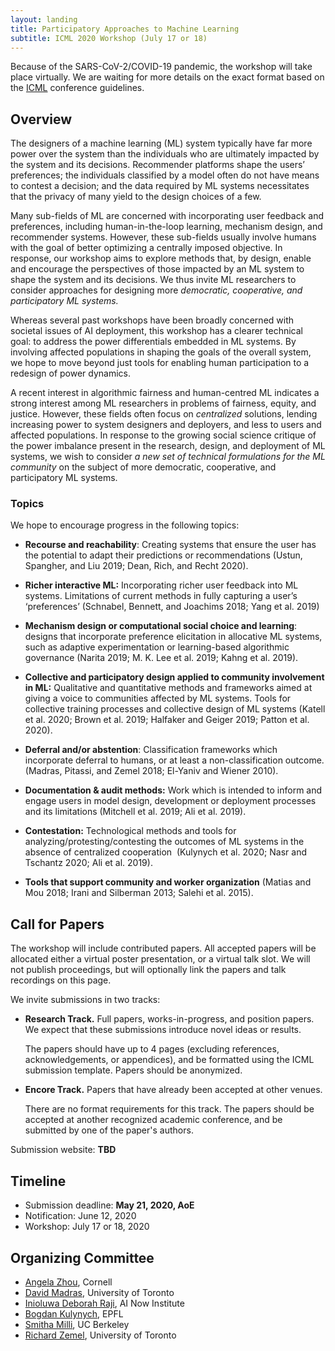 ```yaml
---
layout: landing
title: Participatory Approaches to Machine Learning
subtitle: ICML 2020 Workshop (July 17 or 18)
---
```


Because of the SARS-CoV-2/COVID-19 pandemic, the workshop will take place
virtually. We are waiting for more details on the exact format based on the
[ICML](https://icml.cc) conference guidelines.

## Overview

The designers of a machine learning (ML) system typically have far more
power over the system than the individuals who are ultimately impacted
by the system and its decisions. Recommender platforms shape the users’
preferences; the individuals classified by a model often do not have
means to contest a decision; and the data required by ML systems
necessitates that the privacy of many yield to the design choices of a
few.

Many sub-fields of ML are concerned with incorporating user feedback and
preferences, including human-in-the-loop learning, mechanism design, and
recommender systems. However, these sub-fields usually involve humans
with the goal of better optimizing a centrally imposed objective. In
response, our workshop aims to explore methods that, by design, enable
and encourage the perspectives of those impacted by an ML system to
shape the system and its decisions. We thus invite ML researchers to
consider approaches for designing more *democratic, cooperative, and
participatory ML systems.*

Whereas several past workshops have been broadly concerned with societal
issues of AI deployment, this workshop has a clearer technical goal: to
address the power differentials embedded in ML systems. By involving
affected populations in shaping the goals of the overall system, we hope
to move beyond just tools for enabling human participation to a redesign
of power dynamics.

A recent interest in algorithmic fairness and human-centred ML indicates
a strong interest among ML researchers in problems of fairness, equity,
and justice. However, these fields often focus on *centralized*
solutions, lending increasing power to system designers and deployers,
and less to users and affected populations. In response to the growing
social science critique of the power imbalance present in the research,
design, and deployment of ML systems, we wish to consider *a new set of
technical formulations for the ML community* on the subject of more
democratic, cooperative, and participatory ML systems.

### Topics

We hope to encourage progress in the following topics:

-   **Recourse and reachability**: Creating systems that ensure the user
    has the potential to adapt their predictions or recommendations
    (Ustun, Spangher, and Liu 2019; Dean, Rich, and Recht 2020).

-   **Richer interactive ML:** Incorporating richer user feedback into
    ML systems. Limitations of current methods in fully capturing a
    user’s ‘preferences’ (Schnabel, Bennett, and Joachims 2018; Yang et
    al. 2019)

-   **Mechanism design or computational social choice and learning**:
    designs that incorporate preference elicitation in allocative ML
    systems, such as adaptive experimentation or learning-based
    algorithmic governance (Narita 2019; M. K. Lee et al. 2019; Kahng et
    al. 2019).

-   **Collective and participatory design applied to community
    involvement in ML:** Qualitative and quantitative methods and
    frameworks aimed at giving a voice to communities affected by ML
    systems. Tools for collective training processes and collective
    design of ML systems (Katell et al. 2020; Brown et al. 2019;
    Halfaker and Geiger 2019; Patton et al. 2020).

-   **Deferral and/or abstention**: Classification frameworks which
    incorporate deferral to humans, or at least a non-classification
    outcome. (Madras, Pitassi, and Zemel 2018; El-Yaniv and
    Wiener 2010).

-   **Documentation & audit methods:** Work which is intended to inform
    and engage users in model design, development or deployment
    processes and its limitations (Mitchell et al. 2019; Ali et
    al. 2019).

-   **Contestation:** Technological methods and tools for
    analyzing/protesting/contesting the outcomes of ML systems in the
    absence of centralized cooperation  (Kulynych et al. 2020; Nasr and
    Tschantz 2020; Ali et al. 2019).

-   **Tools that support community and worker organization** (Matias and
    Mou 2018; Irani and Silberman 2013; Salehi et al. 2015).

## Call for Papers

The workshop will include contributed papers. All accepted papers will be
allocated either a virtual poster presentation, or a virtual talk slot. We will
not publish proceedings, but will optionally link the papers and talk recordings
on this page.

We invite submissions in two tracks:

* **Research Track.** Full papers, works-in-progress, and position papers. We
  expect that these submissions introduce novel ideas or results.

  The papers should have up to 4 pages (excluding references, acknowledgements,
  or appendices), and be formatted using the ICML submission template. Papers
  should be anonymized.

* **Encore Track.** Papers that have already been accepted at other venues.

  There are no format requirements for this track. The papers should be accepted
  at another recognized academic conference, and be submitted by one of the
  paper's authors.

Submission website: **TBD**

## Timeline

* Submission deadline: **May 21, 2020, AoE**
* Notification: June 12, 2020
* Workshop: July 17 or 18, 2020

## Organizing Committee

* [Angela Zhou](https://people.orie.cornell.edu/az434/), Cornell
* [David Madras](http://www.cs.toronto.edu/~madras/), University of Toronto
* [Inioluwa Deborah Raji](https://ainowinstitute.org/people/deborah-raji.html), AI Now Institute
* [Bogdan Kulynych](https://bogdankulynych.me), EPFL
* [Smitha Milli](http://smithamilli.com), UC Berkeley
* [Richard Zemel](https://www.cs.toronto.edu/~zemel), University of Toronto
